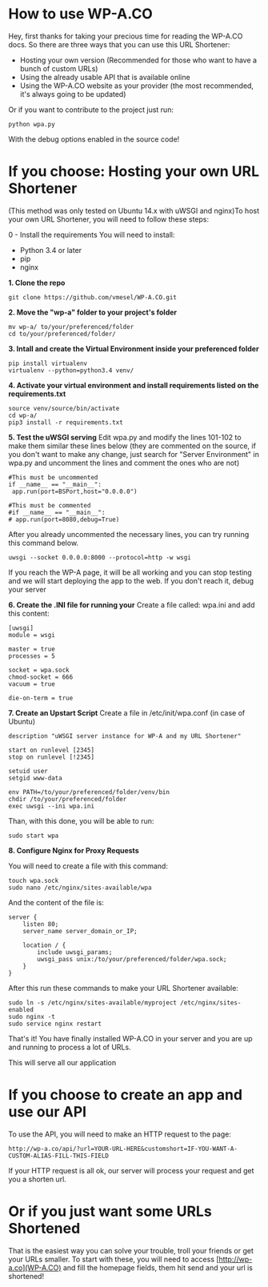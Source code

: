 How to use WP-A.CO
=========================

Hey, first thanks for taking your precious time for reading the WP-A.CO docs. So there are three ways that you can use this URL Shortener:

- Hosting your own version (Recommended for those who want to have a bunch of custom URLs)
- Using the already usable API that is available online
- Using the WP-A.CO website as your provider (the most recommended, it's always going to be updated)

Or if you want to contribute to the project just run:
```
python wpa.py
```
With the debug options enabled in the source code!

If you choose: Hosting your own URL Shortener
===========================================================================

(This method was only tested on Ubuntu 14.x with uWSGI and nginx)To host your own URL Shortener, you will need to follow these steps:

0 - Install the requirements
You will need to install:

- Python 3.4 or later
- pip
- nginx


**1. Clone the repo**

```
git clone https://github.com/vmesel/WP-A.CO.git
```

**2. Move the "wp-a" folder to your project's folder**
```
mv wp-a/ to/your/preferenced/folder
cd to/your/preferenced/folder/

```
**3. Intall and create the Virtual Environment inside your preferenced folder**
```
pip install virtualenv
virtualenv --python=python3.4 venv/
```
**4. Activate your virtual environment and install requirements listed on the requirements.txt**
```
source venv/source/bin/activate
cd wp-a/
pip3 install -r requirements.txt
```

**5. Test the uWSGI serving**
Edit wpa.py and modify the lines 101-102 to make them similar these lines below (they are commented on the source, if you don't want to make any change, just search for "Server Environment" in wpa.py and uncomment the lines and comment the ones who are not)
```
#This must be uncommented
if __name__ == "__main__":
 app.run(port=BSPort,host="0.0.0.0")

#This must be commented
#if __name__ == "__main__":
# app.run(port=8080,debug=True)
```
After you already uncommented the necessary lines, you can try running this command below.
```
uwsgi --socket 0.0.0.0:8000 --protocol=http -w wsgi
```
If you reach the WP-A page, it will be all working and you can stop testing and we will start deploying the app to the web. If you don't reach it, debug your server

**6. Create the .INI file for running your**
Create a file called: wpa.ini and add this content:
```
[uwsgi]
module = wsgi

master = true
processes = 5

socket = wpa.sock
chmod-socket = 666
vacuum = true

die-on-term = true
```
**7. Create an Upstart Script**
Create a file in /etc/init/wpa.conf (in case of Ubuntu)
```
description "uWSGI server instance for WP-A and my URL Shortener"

start on runlevel [2345]
stop on runlevel [!2345]

setuid user
setgid www-data

env PATH=/to/your/preferenced/folder/venv/bin
chdir /to/your/preferenced/folder
exec uwsgi --ini wpa.ini
```
Than, with this done, you will be able to run:
```
sudo start wpa
```
**8. Configure Nginx for Proxy Requests**

You will need to create a file with this command:
```
touch wpa.sock
sudo nano /etc/nginx/sites-available/wpa
```
And the content of the file is:
```
server {
    listen 80;
    server_name server_domain_or_IP;

    location / {
        include uwsgi_params;
        uwsgi_pass unix:/to/your/preferenced/folder/wpa.sock;
    }
}
```
After this run these commands to make your URL Shortener available:
```
sudo ln -s /etc/nginx/sites-available/myproject /etc/nginx/sites-enabled
sudo nginx -t
sudo service nginx restart
```
That's it! You have finally installed WP-A.CO in your server and you are up and running to process a lot of URLs.

This will serve all our application


If you choose to create an app and use our API
===========================================================================

To use the API, you will need to make an HTTP request to the page:
```
http://wp-a.co/api/?url=YOUR-URL-HERE&customshort=IF-YOU-WANT-A-CUSTOM-ALIAS-FILL-THIS-FIELD

```
If your HTTP request is all ok, our server will process your request and get you a shorten url.

Or if you just want some URLs Shortened
==================================================

That is the easiest way you can solve your trouble, troll your friends or get your URLs smaller. To start with these, you will need to access [http://wp-a.co](WP-A.CO) and fill the homepage fields, them hit send and your url is shortened!
